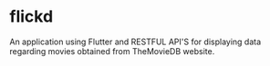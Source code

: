 # flickd

An application using Flutter and RESTFUL API'S for displaying data regarding movies obtained from TheMovieDB website.

